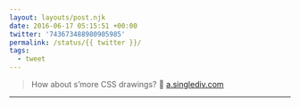 ```yaml
---
layout: layouts/post.njk
date: 2016-06-17 05:15:51 +00:00
twitter: '743673488980905985'
permalink: /status/{{ twitter }}/
tags: 
  - tweet
---
```


> How about s’more CSS drawings? 🍫 [a.singlediv.com](https://a.singlediv.com)

---
